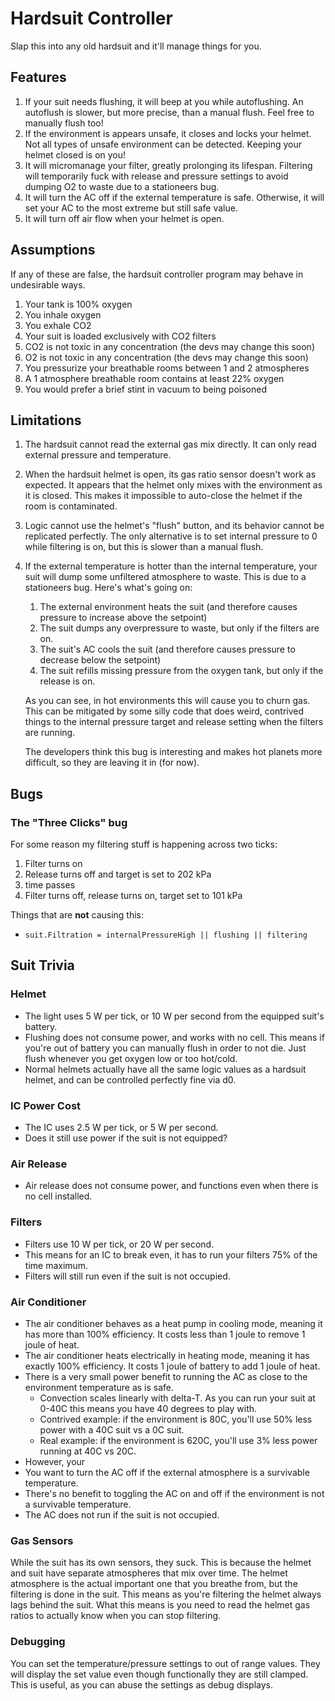 # Hardsuit Controller

Slap this into any old hardsuit and it'll manage things for you.

## Features

1. If your suit needs flushing, it will beep at  you while autoflushing.  An autoflush is slower, but more precise, than a manual flush. Feel free to manually flush too!
2. If the environment is appears unsafe, it closes and locks your helmet. Not all types of unsafe environment can be detected. Keeping your helmet closed is on you!
3. It will micromanage your filter, greatly prolonging its lifespan. Filtering will temporarily fuck with release and pressure settings to avoid dumping O2 to waste due to a stationeers bug.
4. It will turn the AC off if the external temperature is safe. Otherwise, it will set your AC to the most extreme but still safe value.
5. It will turn off air flow when your helmet is open.

## Assumptions

If any of these are false, the hardsuit controller program may behave in undesirable ways.

1. Your tank is 100% oxygen
2. You inhale oxygen
3. You exhale CO2
4. Your suit is loaded exclusively with CO2 filters
5. CO2 is not toxic in any concentration (the devs may change this soon)
6. O2 is not toxic in any concentration (the devs may change this soon)
7. You pressurize your breathable rooms between 1 and 2 atmospheres
8. A 1 atmosphere breathable room contains at least 22% oxygen
9. You would prefer a brief stint in vacuum to being poisoned

## Limitations

1. The hardsuit cannot read the external gas mix directly. It can only read external pressure and temperature.
2. When the hardsuit helmet is open, its gas ratio sensor doesn't work as expected. It appears that the helmet only mixes with the environment as it is closed. This makes it impossible to auto-close the helmet if the room is contaminated.
3. Logic cannot use the helmet's "flush" button, and its behavior cannot be replicated perfectly. The only alternative is to set internal pressure to 0 while filtering is on, but this is slower than a manual flush.
4. If the external temperature is hotter than the internal temperature, your suit will dump some unfiltered atmosphere to waste. This is due to a stationeers bug. Here's what's going on:

   1. The external environment heats the suit (and therefore causes pressure to increase above the setpoint)
   2. The suit dumps any overpressure to waste, but only if the filters are on.
   3. The suit's AC cools the suit (and therefore causes pressure to decrease below the setpoint)
   4. The suit refills missing pressure from the oxygen tank, but only if the release is on.

   As you can see, in hot environments this will cause you to churn gas. This can be mitigated by some silly code that does weird, contrived things to the internal pressure target and release setting when the filters are running.

   The developers think this bug is interesting and makes hot planets more difficult, so they are leaving it in (for now).

## Bugs

### The "Three Clicks" bug

For some reason my filtering stuff is happening across two ticks:

1. Filter turns on
2. Release turns off and target is set to 202 kPa
3. time passes
4. Filter turns off, release turns on, target set to 101 kPa

Things that are **not** causing this:
- `suit.Filtration = internalPressureHigh || flushing || filtering`

## Suit Trivia

### Helmet
- The light uses 5 W per tick, or 10 W per second from the equipped suit's battery.
- Flushing does not consume power, and works with no cell. This means if you're out of battery you can manually flush in order to not die. Just flush whenever you get oxygen low or too hot/cold.
- Normal helmets actually have all the same logic values as a hardsuit helmet, and can be controlled perfectly fine via d0.

### IC Power Cost
- The IC uses 2.5 W per tick, or 5 W per second.
- Does it still use power if the suit is not equipped?

### Air Release
- Air release does not consume power, and functions even when there is no cell installed.

### Filters

- Filters use 10 W per tick, or 20 W per second.
- This means for an IC to break even, it has to run your filters 75% of the time maximum.
- Filters will still run even if the suit is not occupied.

### Air Conditioner

- The air conditioner behaves as a heat pump in cooling mode, meaning it has more than 100% efficiency. It costs less than 1 joule to remove 1 joule of heat.
- The air conditioner heats electrically in heating mode, meaning it has exactly 100% efficiency. It costs 1 joule of battery to add 1 joule of heat.
- There is a very small power benefit to running the AC as close to the environment temperature as is safe.
  - Convection scales linearly with delta-T. As you can run your suit at 0-40C this means you have 40 degrees to play with.
  - Contrived example: if the environment is 80C, you'll use 50% less power with a 40C suit vs a 0C suit.
  - Real example: if the environment is 620C, you'll use 3% less power running at 40C vs 20C.
- However, your
- You want to turn the AC off if the external atmosphere is a survivable temperature.
- There's no benefit to toggling the AC on and off if the environment is not a survivable temperature.
- The AC does not run if the suit is not occupied.

### Gas Sensors

While the suit has its own sensors, they suck. This is because the helmet and suit have separate
atmospheres that mix over time. The helmet atmosphere is the actual important one that you breathe
from, but the filtering is done in the suit. This means as you're filtering the helmet always lags
behind the suit. What this means is you need to read the helmet gas ratios to actually know when
you can stop filtering.

### Debugging

You can set the temperature/pressure settings to out of range values. They will display the set value
even though functionally they are still clamped. This is useful, as you can abuse the settings as
debug displays.
